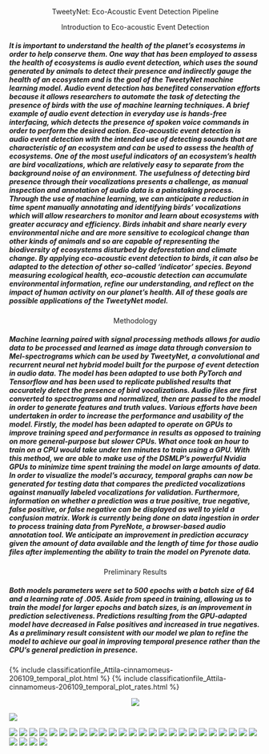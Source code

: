 <p align="center">
    TweetyNet: Eco-Acoustic Event Detection Pipeline
</p>

<p align="center">
Introduction to Eco-acoustic Event Detection
</p> 

#####	It is important to understand the health of the planet’s ecosystems in order to help conserve them. One way that has been employed to assess the health of ecosystems is audio event detection, which uses the sound generated by animals to detect their presence and indirectly gauge the health of an ecosystem and is the goal of the TweetyNet machine learning model. Audio event detection has benefited conservation efforts because it allows researchers to automate the task of detecting the presence of birds with the use of machine learning techniques. A brief example of audio event detection in everyday use is hands-free interfacing, which detects the presence of spoken voice commands in order to perform the desired action. Eco-acoustic event detection is audio event detection with the intended use of detecting sounds that are characteristic of an ecosystem and can be used to assess the health of ecosystems. One of the most useful indicators of an ecosystem’s health are bird vocalizations, which are relatively easy to separate from the background noise of an environment. The usefulness of detecting bird presence through their vocalizations presents a challenge, as manual inspection and annotation of audio data is a painstaking process. Through the use of machine learning, we can anticipate a reduction in time spent manually annotating and identifying birds’ vocalizations which will allow researchers to monitor and learn about ecosystems with greater accuracy and efficiency. Birds inhabit and share nearly every environmental niche and are more sensitive to ecological change than other kinds of animals and so are capable of representing the biodiversity of ecosystems disturbed by deforestation and climate change. By applying eco-acoustic event detection to birds, it can also be adapted to the detection of other so-called ‘indicator’ species. Beyond measuring ecological health, eco-acoustic detection can accumulate environmental information, refine our understanding, and reflect on the impact of human activity on our planet’s health. All of these goals are possible applications of the TweetyNet model.
    
<p align="center">    
Methodology
</p>   

##### Machine learning paired with signal processing methods allows for audio data to be processed and learned as image data through conversion to Mel-spectrograms which can be used by TweetyNet, a convolutional and recurrent neural net hybrid model built for the purpose of event detection in audio data. The model has been adapted to use both PyTorch and Tensorflow and has been used to replicate published results that accurately detect the presence of bird vocalizations. Audio files are first converted to spectrograms and normalized, then are passed to the model in order to generate features and truth values. Various efforts have been undertaken in order to increase the performance and usability of the model. Firstly, the model has been adapted to operate on GPUs to improve training speed and performance in results as opposed to training on more general-purpose but slower CPUs. What once took an hour to train on a CPU would take under ten minutes to train using a GPU. With this method, we are able to make use of the DSMLP’s powerful Nvidia GPUs to minimize time spent training the model on large amounts of data. In order to visualize the model’s accuracy, temporal graphs can now be generated for testing data that compares the predicted vocalizations against manually labeled vocalizations for validation. Furthermore, information on whether a prediction was a true positive, true negative, false positive, or false negative can be displayed as well to yield a confusion matrix. Work is currently being done on data ingestion in order to process training data from PyreNote, a browser-based audio annotation tool. We anticipate an improvement in prediction accuracy given the amount of data available and the length of time for those audio files after implementing the ability to train the model on Pyrenote data.
<p align="center">     
Preliminary Results
</p>    

##### Both models parameters were set to 500  epochs with a batch size of 64 and a learning rate of  .005. Aside from speed in training, allowing us to train the model for larger epochs and batch sizes, is an improvement in prediction selectiveness. Predictions resulting from the GPU-adapted model have decreased in False positives and increased in true negatives. As a preliminary result consistent with our model we plan to refine the model to achieve our goal in improving temporal presence rather than the CPU’s general prediction in presence.

{% include classificationfile_Attila-cinnamomeus-206109_temporal_plot.html %}
{% include classificationfile_Attila-cinnamomeus-206109_temporal_plot_rates.html %}

<p align="center">
<img src = "PyHaViz/Attila_cinn.png" />
</p>

<p >
<img src = "spec/Attila-cinnamomeus-206109.png" />
</p>

<p align="left">
<img src = "spec/window 0 Accipiter-superciliosus-329800.png" />
<img src = "spec/window 1 Accipiter-superciliosus-329800.png" />
<img src = "spec/window 2 Accipiter-superciliosus-329800.png" />
<img src = "spec/window 2 Accipiter-superciliosus-329800.png" />
<img src = "spec/window 3 Accipiter-superciliosus-329800.png" />
<img src = "spec/window 4 Accipiter-superciliosus-329800.png" />
<img src = "spec/window 5 Accipiter-superciliosus-329800.png" />
<img src = "spec/window 6 Accipiter-superciliosus-329800.png" />
<img src = "spec/window 7 Accipiter-superciliosus-329800.png" />
<img src = "spec/window 8 Accipiter-superciliosus-329800.png" />
<img src = "spec/window 9 Accipiter-superciliosus-329800.png" />
<img src = "spec/window 10 Accipiter-superciliosus-329800.png" />
<img src = "spec/window 11 Accipiter-superciliosus-329800.png" />
<img src = "spec/window 12 Accipiter-superciliosus-329800.png" />
<img src = "spec/window 13 Accipiter-superciliosus-329800.png" />
<img src = "spec/window 14 Accipiter-superciliosus-329800.png" />
<img src = "spec/window 15 Accipiter-superciliosus-329800.png" />
<img src = "spec/window 16 Accipiter-superciliosus-329800.png" />
<img src = "spec/window 17 Accipiter-superciliosus-329800.png" />
<img src = "spec/window 18 Accipiter-superciliosus-329800.png" />
<img src = "spec/window 19 Accipiter-superciliosus-329800.png" />
<img src = "spec/window 20 Accipiter-superciliosus-329800.png" />
<img src = "spec/window 21 Accipiter-superciliosus-329800.png" />
<img src = "spec/window 22 Accipiter-superciliosus-329800.png" />
<img src = "spec/window 23 Accipiter-superciliosus-329800.png" />
<img src = "spec/window 24 Accipiter-superciliosus-329800.png" />
<img src = "spec/window 25 Accipiter-superciliosus-329800.png" />
<img src = "spec/window 26 Accipiter-superciliosus-329800.png" />
<img src = "spec/window 27 Accipiter-superciliosus-329800.png" />
</p>

